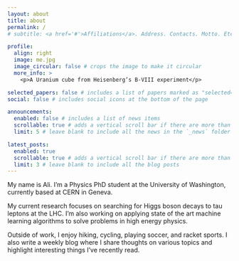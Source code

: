 ```yaml
---
layout: about
title: about
permalink: /
# subtitle: <a href='#'>Affiliations</a>. Address. Contacts. Motto. Etc.

profile:
  align: right
  image: me.jpg
  image_circular: false # crops the image to make it circular
  more_info: >
    <p>A Uranium cube from Heisenberg’s B-VIII experiment</p>

selected_papers: false # includes a list of papers marked as "selected={true}"
social: false # includes social icons at the bottom of the page

announcements:
  enabled: false # includes a list of news items
  scrollable: true # adds a vertical scroll bar if there are more than 3 news items
  limit: 5 # leave blank to include all the news in the `_news` folder

latest_posts:
  enabled: true
  scrollable: true # adds a vertical scroll bar if there are more than 3 new posts items
  limit: 3 # leave blank to include all the blog posts
---
```


My name is Ali. I’m a Physics PhD student at the University of Washington, currently based at CERN in Geneva.

My current research focuses on searching for Higgs boson decays to tau leptons at the LHC. I’m also working on applying state of the art machine learning algorithms to solve problems in high energy physics.

Outside of work, I enjoy hiking, cycling, playing soccer, and racket sports. I also write a weekly blog where I share thoughts on various topics and highlight interesting things I’ve recently read.
